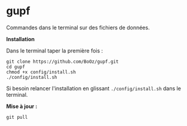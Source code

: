 # gupf
Commandes dans le terminal sur des fichiers de données.

**Installation**

Dans le terminal taper la première fois :
```
git clone https://github.com/BoOz/gupf.git
cd gupf
chmod +x config/install.sh
./config/install.sh
```

Si besoin relancer l'installation en glissant `./config/install.sh` dans le terminal.

**Mise à jour :**
```
git pull
```

